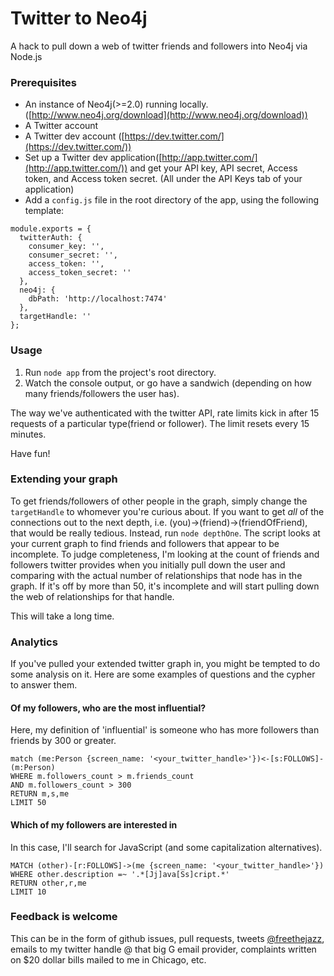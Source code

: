 # Twitter to Neo4j

A hack to pull down a web of twitter friends and followers into Neo4j via Node.js

### Prerequisites

* An instance of Neo4j(>=2.0) running locally. ([http://www.neo4j.org/download](http://www.neo4j.org/download))
* A Twitter account
* A Twitter dev account ([https://dev.twitter.com/](https://dev.twitter.com/))
* Set up a Twitter dev application([http://app.twitter.com/](http://app.twitter.com/)) and get your API key, API secret, Access token, and Access token secret.  (All under the API Keys tab of your application)
* Add a `config.js` file in the root directory of the app, using the following template:
```
module.exports = {
  twitterAuth: {
    consumer_key: '',
    consumer_secret: '',
    access_token: '',
    access_token_secret: ''
  },
  neo4j: {
    dbPath: 'http://localhost:7474'
  },
  targetHandle: ''
};
```


### Usage

1. Run `node app` from the project's root directory.
1. Watch the console output, or go have a sandwich (depending on how many friends/followers the user has).

The way we've authenticated with the twitter API, rate limits kick in after 15 requests of a particular type(friend or follower).  The limit resets every 15 minutes.

Have fun!

### Extending your graph
To get friends/followers of other people in the graph, simply change the `targetHandle` to whomever you're curious about.
If you want to get _all_ of the connections out to the next depth, i.e. (you)->(friend)->(friendOfFriend), that would be really tedious.
Instead, run `node depthOne`. The script looks at your current graph to find friends and followers that appear to be incomplete.
To judge completeness, I'm looking at the count of friends and followers twitter provides when you initially pull down the user
and comparing with the actual number of relationships that node has in the graph. If it's off by more than 50, it's incomplete
and will start pulling down the web of relationships for that handle.

This will take a long time.

### Analytics

If you've pulled your extended twitter graph in, you might be tempted to do some analysis on it. Here are some examples of questions and the cypher to answer them.


#### Of my followers, who are the most influential?
Here, my definition of 'influential' is someone who has more followers than friends by 300 or greater.
```
match (me:Person {screen_name: '<your_twitter_handle>'})<-[s:FOLLOWS]-(m:Person)
WHERE m.followers_count > m.friends_count
AND m.followers_count > 300
RETURN m,s,me
LIMIT 50
```

#### Which of my followers are interested in <something>
In this case, I'll search for JavaScript (and some capitalization alternatives).
```
MATCH (other)-[r:FOLLOWS]->(me {screen_name: '<your_twitter_handle>'})
WHERE other.description =~ '.*[Jj]ava[Ss]cript.*'
RETURN other,r,me
LIMIT 10
```

### Feedback is welcome
This can be in the form of github issues, pull requests, tweets [@freethejazz](http://www.twitter.com/freethejazz), emails to my twitter handle @ that big G email provider, complaints written on $20 dollar bills mailed to me in Chicago, etc.

